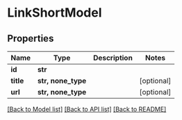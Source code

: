 # LinkShortModel


## Properties
Name | Type | Description | Notes
------------ | ------------- | ------------- | -------------
**id** | **str** |  | 
**title** | **str, none_type** |  | [optional] 
**url** | **str, none_type** |  | [optional] 

[[Back to Model list]](../README.md#documentation-for-models) [[Back to API list]](../README.md#documentation-for-api-endpoints) [[Back to README]](../README.md)


